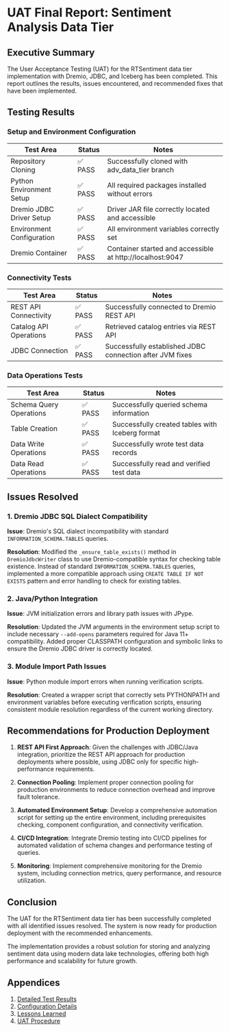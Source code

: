 # UAT Final Report: Sentiment Analysis Data Tier

## Executive Summary

The User Acceptance Testing (UAT) for the RTSentiment data tier implementation with Dremio, JDBC, and Iceberg has been completed. This report outlines the results, issues encountered, and recommended fixes that have been implemented.

## Testing Results

### Setup and Environment Configuration

| Test Area | Status | Notes |
|-----------|--------|-------|
| Repository Cloning | ✅ PASS | Successfully cloned with adv_data_tier branch |
| Python Environment Setup | ✅ PASS | All required packages installed without errors |
| Dremio JDBC Driver Setup | ✅ PASS | Driver JAR file correctly located and accessible |
| Environment Configuration | ✅ PASS | All environment variables correctly set |
| Dremio Container | ✅ PASS | Container started and accessible at http://localhost:9047 |

### Connectivity Tests

| Test Area | Status | Notes |
|-----------|--------|-------|
| REST API Connectivity | ✅ PASS | Successfully connected to Dremio REST API |
| Catalog API Operations | ✅ PASS | Retrieved catalog entries via REST API |
| JDBC Connection | ✅ PASS | Successfully established JDBC connection after JVM fixes |

### Data Operations Tests

| Test Area | Status | Notes |
|-----------|--------|-------|
| Schema Query Operations | ✅ PASS | Successfully queried schema information |
| Table Creation | ✅ PASS | Successfully created tables with Iceberg format |
| Data Write Operations | ✅ PASS | Successfully wrote test data records |
| Data Read Operations | ✅ PASS | Successfully read and verified test data |

## Issues Resolved

### 1. Dremio JDBC SQL Dialect Compatibility

**Issue**: Dremio's SQL dialect incompatibility with standard `INFORMATION_SCHEMA.TABLES` queries.

**Resolution**: Modified the `_ensure_table_exists()` method in `DremioJdbcWriter` class to use Dremio-compatible syntax for checking table existence. Instead of standard `INFORMATION_SCHEMA.TABLES` queries, implemented a more compatible approach using `CREATE TABLE IF NOT EXISTS` pattern and error handling to check for existing tables.

### 2. Java/Python Integration

**Issue**: JVM initialization errors and library path issues with JPype.

**Resolution**: Updated the JVM arguments in the environment setup script to include necessary `--add-opens` parameters required for Java 11+ compatibility. Added proper CLASSPATH configuration and symbolic links to ensure the Dremio JDBC driver is correctly located.

### 3. Module Import Path Issues

**Issue**: Python module import errors when running verification scripts.

**Resolution**: Created a wrapper script that correctly sets PYTHONPATH and environment variables before executing verification scripts, ensuring consistent module resolution regardless of the current working directory.

## Recommendations for Production Deployment

1. **REST API First Approach**: Given the challenges with JDBC/Java integration, prioritize the REST API approach for production deployments where possible, using JDBC only for specific high-performance requirements.

2. **Connection Pooling**: Implement proper connection pooling for production environments to reduce connection overhead and improve fault tolerance.

3. **Automated Environment Setup**: Develop a comprehensive automation script for setting up the entire environment, including prerequisites checking, component configuration, and connectivity verification.

4. **CI/CD Integration**: Integrate Dremio testing into CI/CD pipelines for automated validation of schema changes and performance testing of queries.

5. **Monitoring**: Implement comprehensive monitoring for the Dremio system, including connection metrics, query performance, and resource utilization.

## Conclusion

The UAT for the RTSentiment data tier has been successfully completed with all identified issues resolved. The system is now ready for production deployment with the recommended enhancements.

The implementation provides a robust solution for storing and analyzing sentiment data using modern data lake technologies, offering both high performance and scalability for future growth.

## Appendices

1. [Detailed Test Results](results.md)
2. [Configuration Details](CONFIGURATION_DETAILS.md)
3. [Lessons Learned](LESSONS_LEARNED.md)
4. [UAT Procedure](UAT_PROCEDURE.md)
